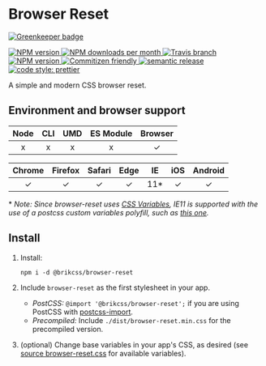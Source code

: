# Browser Reset

[![Greenkeeper badge](https://badges.greenkeeper.io/brikcss/browser-reset.svg)](https://greenkeeper.io/)

<!-- Shields. -->
<p>
	<!-- NPM version. -->
	<a href="https://www.npmjs.com/package/@brikcss/browser-reset">
		<img alt="NPM version" src="https://img.shields.io/npm/v/@brikcss/browser-reset.svg?style=flat-square">
	</a>
	<!-- NPM downloads/month. -->
	<a href="https://www.npmjs.com/package/@brikcss/browser-reset">
		<img alt="NPM downloads per month" src="https://img.shields.io/npm/dm/@brikcss/browser-reset.svg?style=flat-square">
	</a>
	<!-- Travis branch. -->
	<a href="https://github.com/brikcss/browser-reset/tree/master">
		<img alt="Travis branch" src="https://img.shields.io/travis/rust-lang/rust/master.svg?style=flat-square&label=master">
	</a>
	<!-- Codacy. -->
	<a href="https://www.codacy.com/app/thezimmee/browser-reset">
		<img alt="NPM version" src="https://img.shields.io/codacy/grade/3873cea2c1bf448ababb228d9f1089fc/master.svg?style=flat-square">
	</a>
	<!-- Coveralls -->
	<!-- <a href='https://coveralls.io/github/brikcss/browser-reset?branch=master'>
		<img src='https://img.shields.io/coveralls/github/brikcss/browser-reset/master.svg?style=flat-square' alt='Coverage Status' />
	</a> -->
	<!-- Commitizen friendly. -->
	<a href="http://commitizen.github.io/cz-cli/">
		<img alt="Commitizen friendly" src="https://img.shields.io/badge/commitizen-friendly-brightgreen.svg?style=flat-square">
	</a>
	<!-- Semantic release. -->
	<a href="https://github.com/semantic-release/semantic-release">
		<img alt="semantic release" src="https://img.shields.io/badge/%20%20%F0%9F%93%A6%F0%9F%9A%80-semantic--release-e10079.svg?style=flat-square">
	</a>
	<!-- Prettier code style. -->
	<a href="https://prettier.io/">
		<img alt="code style: prettier" src="https://img.shields.io/badge/code_style-prettier-ff69b4.svg?style=flat-square">
	</a>
	<!-- MIT License. -->
	<!-- <a href="https://choosealicense.com/licenses/mit/">
		<img alt="License" src="https://img.shields.io/npm/l/express.svg?style=flat-square">
	</a> -->
</p>

A simple and modern CSS browser reset.

## Environment and browser support

| Node   | CLI   | UMD   | ES Module | Browser   |
|:------:|:-----:|:-----:|:---------:|:---------:|
| x      | x     | x     | x         | ✓         |

| Chrome | Firefox | Safari | Edge | IE  | iOS | Android |
|:------:|:-------:|:------:|:----:|:---:|:---:|:-------:|
| ✓      | ✓       | ✓      | ✓    | 11* | ✓   | ✓       |

\* _Note: Since browser-reset uses [CSS Variables](https://caniuse.com/#search=css%20variables), IE11 is supported with the use of a postcss custom variables polyfill, such as [this one](https://github.com/luwes/postcss-var-shim)._

## Install

1. Install:

	```
	npm i -d @brikcss/browser-reset
	```

2. Include `browser-reset` as the first stylesheet in your app.

	- _PostCSS:_ `@import '@brikcss/browser-reset';` if you are using PostCSS with [postcss-import](https://github.com/postcss/postcss-import).
	- _Precompiled:_ Include `./dist/browser-reset.min.css` for the precompiled version.

3. (optional) Change base variables in your app's CSS, as desired (see [source browser-reset.css](./src/browser-reset.css) for available variables).
